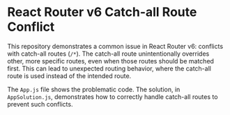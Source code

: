 # React Router v6 Catch-all Route Conflict

This repository demonstrates a common issue in React Router v6: conflicts with catch-all routes (`/*`).  The catch-all route unintentionally overrides other, more specific routes, even when those routes should be matched first. This can lead to unexpected routing behavior, where the catch-all route is used instead of the intended route.

The `App.js` file shows the problematic code.  The solution, in `AppSolution.js`, demonstrates how to correctly handle catch-all routes to prevent such conflicts.